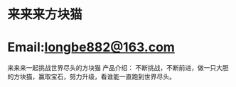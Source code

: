 # 来来来方块猫
# Email:longbe882@163.com
来来来一起挑战世界尽头的方块猫
产品介绍：
不断挑战，不断前进，做一只大胆的方块猫，赢取宝石，努力升级，看谁能一直跑到世界尽头。
